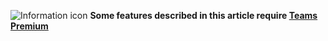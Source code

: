 ![Information icon](../media/info.png) **Some features described in this article require [Teams Premium](/MicrosoftTeams/enhanced-teams-experience)**
